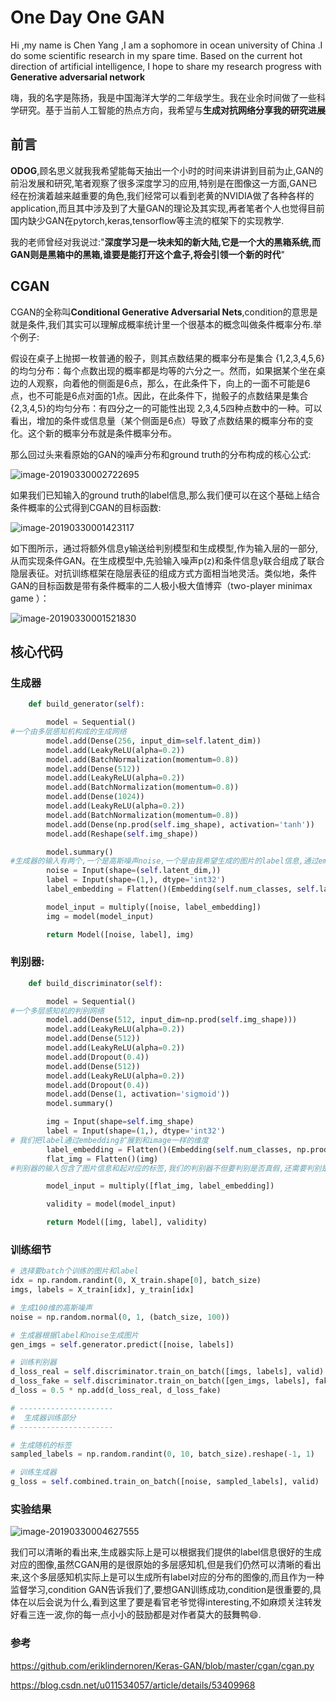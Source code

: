 

# One Day One GAN

Hi ,my name is Chen Yang ,I am a sophomore in ocean university of China .I do some scientific research in my spare time. Based on the current hot direction of artificial intelligence, I hope to share my research progress with **Generative adversarial network**

嗨，我的名字是陈扬，我是中国海洋大学的二年级学生。我在业余时间做了一些科学研究。基于当前人工智能的热点方向，我希望与**生成对抗网络分享我的研究进展**

## 前言

**ODOG**,顾名思义就我我希望能每天抽出一个小时的时间来讲讲到目前为止,GAN的前沿发展和研究,笔者观察了很多深度学习的应用,特别是在图像这一方面,GAN已经在扮演着越来越重要的角色,我们经常可以看到老黄的NVIDIA做了各种各样的application,而且其中涉及到了大量GAN的理论及其实现,再者笔者个人也觉得目前国内缺少GAN在pytorch,keras,tensorflow等主流的框架下的实现教学.

我的老师曾经对我说过:"**深度学习是一块未知的新大陆,它是一个大的黑箱系统,而GAN则是黑箱中的黑箱,谁要是能打开这个盒子,将会引领一个新的时代**"

## CGAN

CGAN的全称叫**Conditional Generative Adversarial Nets**,condition的意思是就是条件,我们其实可以理解成概率统计里一个很基本的概念叫做条件概率分布.举个例子:

假设在桌子上抛掷一枚普通的骰子，则其点数结果的概率分布是集合  \{1,2,3,4,5,6\}的均匀分布：每个点数出现的概率都是均等的六分之一。然而，如果据某个坐在桌边的人观察，向着他的侧面是6点，那么，在此条件下，向上的一面不可能是6点，也不可能是6点对面的1点。因此，在此条件下，抛骰子的点数结果是集合 \{2,3,4,5\}的均匀分布：有四分之一的可能性出现 2,3,4,5四种点数中的一种。可以看出，增加的条件或信息量（某个侧面是6点）导致了点数结果的概率分布的变化。这个新的概率分布就是条件概率分布。

那么回过头来看原始的GAN的噪声分布和ground truth的分布构成的核心公式:

![image-20190330002722695](https://ws1.sinaimg.cn/large/006tKfTcly1g1k4prcvzdj312i06m3za.jpg)

如果我们已知输入的ground truth的label信息,那么我们便可以在这个基础上结合条件概率的公式得到CGAN的目标函数:

![image-20190330001423117](https://ws1.sinaimg.cn/large/006tKfTcly1g1k4c8vwu6j31fa0a2q5c.jpg)

如下图所示，通过将额外信息y输送给判别模型和生成模型,作为输入层的一部分,从而实现条件GAN。在生成模型中,先验输入噪声p(z)和条件信息y联合组成了联合隐层表征。对抗训练框架在隐层表征的组成方式方面相当地灵活。类似地，条件GAN的目标函数是带有条件概率的二人极小极大值博弈（two-player minimax game ）： 

![image-20190330001521830](https://ws3.sinaimg.cn/large/006tKfTcly1g1k4d9g482j30u00uk0xq.jpg)

## 核心代码

### 生成器

```python
    def build_generator(self):

        model = Sequential()
#一个由多层感知机构成的生成网络
        model.add(Dense(256, input_dim=self.latent_dim))
        model.add(LeakyReLU(alpha=0.2))
        model.add(BatchNormalization(momentum=0.8))
        model.add(Dense(512))
        model.add(LeakyReLU(alpha=0.2))
        model.add(BatchNormalization(momentum=0.8))
        model.add(Dense(1024))
        model.add(LeakyReLU(alpha=0.2))
        model.add(BatchNormalization(momentum=0.8))
        model.add(Dense(np.prod(self.img_shape), activation='tanh'))
        model.add(Reshape(self.img_shape))

        model.summary()
#生成器的输入有两个,一个是高斯噪声noise,一个是由我希望生成的图片的label信息,通过embedding的方法把label调整到和噪声相同的维度,在乘起来这样便使得noise的输入是建立在label作为条件的基础上
        noise = Input(shape=(self.latent_dim,))
        label = Input(shape=(1,), dtype='int32')
        label_embedding = Flatten()(Embedding(self.num_classes, self.latent_dim)(label))

        model_input = multiply([noise, label_embedding])
        img = model(model_input)

        return Model([noise, label], img)
```



### 判别器:

```python
    def build_discriminator(self):

        model = Sequential()
#一个多层感知机的判别网络
        model.add(Dense(512, input_dim=np.prod(self.img_shape)))
        model.add(LeakyReLU(alpha=0.2))
        model.add(Dense(512))
        model.add(LeakyReLU(alpha=0.2))
        model.add(Dropout(0.4))
        model.add(Dense(512))
        model.add(LeakyReLU(alpha=0.2))
        model.add(Dropout(0.4))
        model.add(Dense(1, activation='sigmoid'))
        model.summary()

        img = Input(shape=self.img_shape)
        label = Input(shape=(1,), dtype='int32')
# 我们把label通过embedding扩展到和image一样的维度 
        label_embedding = Flatten()(Embedding(self.num_classes, np.prod(self.img_shape))(label))
        flat_img = Flatten()(img)
#判别器的输入包含了图片信息和起对应的标签,我们的判别器不但要判别是否真假,还需要判别是不是图片符合对应的类别信息

        model_input = multiply([flat_img, label_embedding])

        validity = model(model_input)

        return Model([img, label], validity)
```

### 训练细节

```python
# 选择要batch个训练的图片和label
idx = np.random.randint(0, X_train.shape[0], batch_size)
imgs, labels = X_train[idx], y_train[idx]

# 生成100维的高斯噪声
noise = np.random.normal(0, 1, (batch_size, 100))

# 生成器根据label和noise生成图片
gen_imgs = self.generator.predict([noise, labels])

# 训练判别器
d_loss_real = self.discriminator.train_on_batch([imgs, labels], valid)
d_loss_fake = self.discriminator.train_on_batch([gen_imgs, labels], fake)
d_loss = 0.5 * np.add(d_loss_real, d_loss_fake)

# ---------------------
#  生成器训练部分
# ---------------------

# 生成随机的标签
sampled_labels = np.random.randint(0, 10, batch_size).reshape(-1, 1)

# 训练生成器
g_loss = self.combined.train_on_batch([noise, sampled_labels], valid)

```

### 实验结果

![image-20190330004627555](https://ws1.sinaimg.cn/large/006tKfTcly1g1k59mdqtjj30we0hg7b4.jpg)

我们可以清晰的看出来,生成器实际上是可以根据我们提供的label信息很好的生成对应的图像,虽然CGAN用的是很原始的多层感知机,但是我们仍然可以清晰的看出来,这个多层感知机实际上是可以生成所有label对应的分布的图像的,而且作为一种监督学习,condition GAN告诉我们了,要想GAN训练成功,condition是很重要的,具体在以后会说为什么,看到这里了要是看官老爷觉得interesting,不如麻烦关注转发好看三连一波,你的每一点小小的鼓励都是对作者莫大的鼓舞鸭😄.

### 参考

<https://github.com/eriklindernoren/Keras-GAN/blob/master/cgan/cgan.py>

<https://blog.csdn.net/u011534057/article/details/53409968>